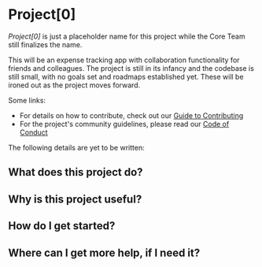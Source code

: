 # Project[0]

*Project[0]* is just a placeholder name for this project while the Core Team still finalizes the name.

This will be an expense tracking app with collaboration functionality for friends and colleagues. The project is still in its infancy and the codebase is still small, with no goals set and roadmaps established yet. These will be ironed out as the project moves forward.

Some links:
- For details on how to contribute, check out our [Guide to Contributing](https://github.com/InstanceCoffee/project-0/blob/master/CONTRIBUTING.md)
- For the project's community guidelines, please read our [Code of Conduct](https://github.com/InstanceCoffee/project-0/blob/master/CODE_OF_CONDUCT.md)


The following details are yet to be written:

## What does this project do?

## Why is this project useful?

## How do I get started?

## Where can I get more help, if I need it?

